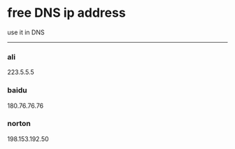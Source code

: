 free DNS ip address
======
use it in  DNS

------


### ali

223.5.5.5

### baidu

180.76.76.76 

### norton

198.153.192.50

